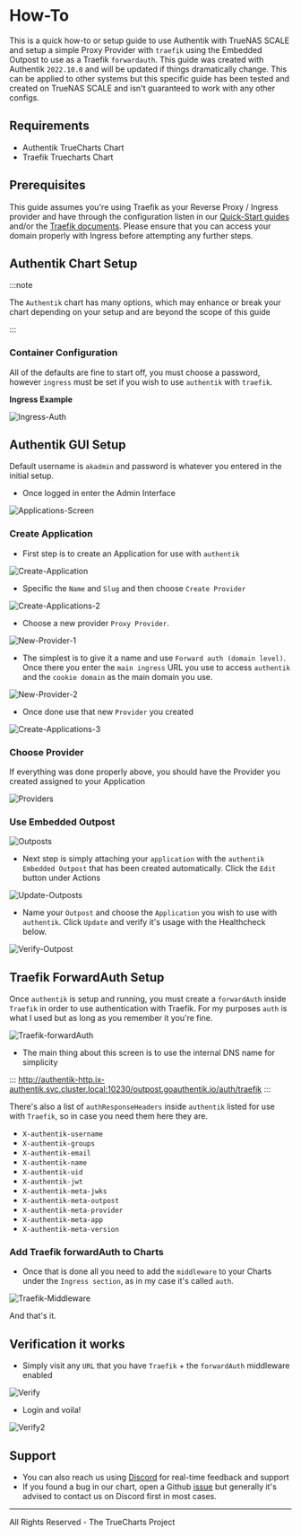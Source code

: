 # How-To

This is a quick how-to or setup guide to use Authentik with TrueNAS SCALE and setup a simple Proxy Provider with `traefik` using the Embedded Outpost to use as a Traefik `forwardauth`. This guide was created with Authentik `2022.10.0` and will be updated if things dramatically change.
This can be applied to other systems but this specific guide has been tested and created on TrueNAS SCALE and isn't guaranteed to work with any other configs.

## Requirements

- Authentik TrueCharts Chart
- Traefik Truecharts Chart

## Prerequisites

This guide assumes you're using Traefik as your Reverse Proxy / Ingress provider and have through the configuration listen in our [Quick-Start guides](https://truecharts.org/docs/manual/SCALE%20Apps/adding-letsencrypt) and/or the [Traefik documents](https://truecharts.org/docs/charts/stable/traefik/how-to/). Please ensure that you can access your domain properly with Ingress before attempting any further steps.

## Authentik Chart Setup

:::note

The `Authentik` chart has many options, which may enhance or break your chart depending on your setup and are beyond the scope of this guide

:::

### Container Configuration

All of the defaults are fine to start off, you must choose a password, however `ingress` must be set if you wish to use `authentik` with `traefik`.

**Ingress Example**

![Ingress-Auth](img/Ingress-Auth.png)

## Authentik GUI Setup

Default username is `akadmin` and password is whatever you entered in the initial setup.

- Once logged in enter the Admin Interface

![Applications-Screen](img/Applications-Screen.png)

### Create Application

- First step is to create an Application for use with `authentik`

![Create-Application](img/Create-Applications.png)

- Specific the `Name` and `Slug` and then choose `Create Provider`

![Create-Applications-2](img/Create-Applications-2.png)

- Choose a new provider `Proxy Provider`.

![New-Provider-1](img/New-Provider-1.png)

- The simplest is to give it a name and use `Forward auth (domain level)`. Once there you enter the `main ingress` URL you use to access `authentik` and the `cookie domain` as the main domain you use.

![New-Provider-2](img/New-Provider-2.png)

- Once done use that new `Provider` you created

![Create-Applications-3](img/Create-Applications-3.png)

### Choose Provider

If everything was done properly above, you should have the Provider you created assigned to your Application

![Providers](img/Providers.png)

### Use Embedded Outpost

![Outposts](img/Outposts.png)

- Next step is simply attaching your `application` with the `authentik Embedded Outpost` that has been created automatically. Click the `Edit` button under Actions

![Update-Outposts](img/Update-Outpost.png)

- Name your `Outpost` and choose the `Application` you wish to use with `authentik`. Click `Update` and verify it's usage with the Healthcheck below.

![Verify-Outpost](img/Verify-Outpost.png)

## Traefik ForwardAuth Setup

Once `authentik` is setup and running, you must create a `forwardAuth` inside `Traefik` in order to use authentication with Traefik. For my purposes `auth` is what I used but as long as you remember it you're fine.

![Traefik-forwardAuth](img/Traefik-forwardAuth.png)

- The main thing about this screen is to use the internal DNS name for simplicity

:::
http://authentik-http.ix-authentik.svc.cluster.local:10230/outpost.goauthentik.io/auth/traefik
:::

There's also a list of `authResponseHeaders` inside `authentik` listed for use with `Traefik`, so in case you need them here they are.

- `X-authentik-username`
- `X-authentik-groups`
- `X-authentik-email`
- `X-authentik-name`
- `X-authentik-uid`
- `X-authentik-jwt`
- `X-authentik-meta-jwks`
- `X-authentik-meta-outpost`
- `X-authentik-meta-provider`
- `X-authentik-meta-app`
- `X-authentik-meta-version`

### Add Traefik forwardAuth to Charts

- Once that is done all you need to add the `middleware` to your Charts under the `Ingress section`, as in my case it's called `auth`.

![Traefik-Middleware](img/Traefik-Middleware.png)

And that's it.

## Verification it works

- Simply visit any `URL` that you have `Traefik` + the `forwardAuth` middleware enabled

![Verify](img/Verify.png)

- Login and voila!

![Verify2](img/Verify-2.png)

## Support

- You can also reach us using [Discord](https://discord.gg/tVsPTHWTtr) for real-time feedback and support
- If you found a bug in our chart, open a Github [issue](https://github.com/truecharts/apps/issues/new/choose) but generally it's advised to contact us on Discord first in most cases.

---

All Rights Reserved - The TrueCharts Project
